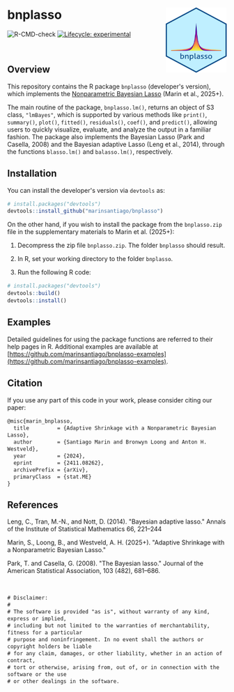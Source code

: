 # bnplasso <img src="man/figures/bnplasso.png" alt="bnplasso" width="140" height="150" align="right"> 

<!-- badges: start -->

![R-CMD-check](https://github.com/marinsantiago/bnplasso/workflows/R-CMD-check/badge.svg)
[![Lifecycle: experimental](https://img.shields.io/badge/lifecycle-experimental-orange.svg)](https://www.tidyverse.org/lifecycle/#experimental)

<!-- badges: end -->

</br>

## Overview

This repository contains the R package `bnplasso` (developer's version), which implements the [Nonparametric Bayesian Lasso](https://arxiv.org/abs/2411.08262) (Marin et al., 2025+).

The main routine of the package, ```bnplasso.lm()```, returns an object of S3 class, ```"lmBayes"```, which is supported by various methods like ```print()```, ```summary()```, ```plot()```, ```fitted()```, ```residuals()```, ```coef()```, and ```predict()```, allowing users to quickly visualize, evaluate, and analyze the output in a familiar fashion. The package also implements the Bayesian Lasso (Park and Casella, 2008) and the Bayesian adaptive Lasso (Leng et al., 2014), through the functions ```blasso.lm()``` and ```balasso.lm()```, respectively.

## Installation

You can install the developer's version via `devtools` as:

``` r
# install.packages("devtools")
devtools::install_github("marinsantiago/bnplasso")
```

On the other hand, if you wish to install the package from the `bnplasso.zip` file in the supplementary materials to Marin et al. (2025+):

  1. Decompress the zip file `bnplasso.zip`. The folder `bnplasso` should result.
  
  2. In R, set your working directory to the folder `bnplasso`.
  
  3. Run the following R code:
  
``` r
# install.packages("devtools")
devtools::build()
devtools::install()
```

## Examples

Detailed guidelines for using the package functions are referred to their help pages in R. Additional examples are available at [https://github.com/marinsantiago/bnplasso-examples](https://github.com/marinsantiago/bnplasso-examples).

## <a name="cite"></a> Citation

If you use any part of this code in your work, please consider citing our paper:

```
@misc{marin_bnplasso,
  title         = {Adaptive Shrinkage with a Nonparametric Bayesian Lasso}, 
  author        = {Santiago Marin and Bronwyn Loong and Anton H. Westveld},
  year          = {2024},
  eprint        = {2411.08262},
  archivePrefix = {arXiv},
  primaryClass  = {stat.ME}
}
```

## <a name="refs"></a> References

Leng, C., Tran, M.-N., and Nott, D. (2014). "Bayesian adaptive lasso." Annals of the Institute of Statistical Mathematics 66, 221–244

Marin, S., Loong, B., and Westveld, A. H. (2025+). "Adaptive Shrinkage with a Nonparametric Bayesian Lasso."

Park, T. and Casella, G. (2008). "The Bayesian lasso." Journal of the American Statistical Association, 103 (482), 681–686.

</br>

```
# Disclaimer:
#
# The software is provided "as is", without warranty of any kind, express or implied,
# including but not limited to the warranties of merchantability, fitness for a particular
# purpose and noninfringement. In no event shall the authors or copyright holders be liable
# for any claim, damages, or other liability, whether in an action of contract, 
# tort or otherwise, arising from, out of, or in connection with the software or the use
# or other dealings in the software.
```
